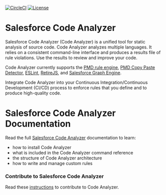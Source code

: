 [![CircleCI](https://circleci.com/gh/forcedotcom/sfdx-scanner/tree/master.svg?style=shield)](https://circleci.com/gh/forcedotcom/sfdx-scanner/tree/master)
[![License](https://img.shields.io/npm/l/scanner.svg)](https://github.com/forcedotcom/sfdx-scanner/blob/master/package.json)

# Salesforce Code Analyzer
Salesforce Code Analyzer (Code Analyzer) is a unified tool for static analysis of source code. Code Analyzer analyzes multiple languages. It relies on a consistent command-line interface and produces a results file of rule violations. Use the results to review and improve your code.

Code Analyzer currently supports the [PMD rule engine](https://pmd.github.io/), [PMD Copy Paste Detector](https://pmd.github.io/latest/pmd_userdocs_cpd.html), [ESLint](https://eslint.org/), [RetireJS](https://retirejs.github.io/retire.js/), and [Salesforce Graph Engine](https://forcedotcom.github.io/sfdx-scanner/en/v3.x/salesforce-graph-engine/introduction/).

Integrate Code Analyzer into your Continuous Integration/Continuous Development (CI/CD) process to enforce rules that you define and to produce high-quality code.

# Salesforce Code Analyzer Documentation
Read the full [Salesforce Code Analyzer](https://forcedotcom.github.io/sfdx-scanner/) documentation to learn:

* how to install Code Analyzer
* what is included in the Code Analyzer command reference
* the structure of Code Analyzer architecture
* how to write and manage custom rules


### Contribute to Salesforce Code Analyzer
Read these [instructions](CONTRIBUTING.md) to contribute to Code Analyzer.

